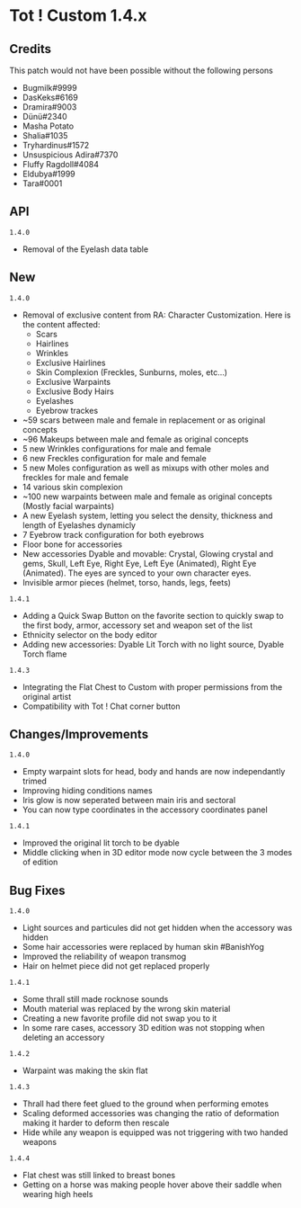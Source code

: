 # Tot ! Custom 1.4.x
## Credits
This patch would not have been possible without the following persons
- Bugmilk#9999
- DasKeks#6169
- Dramira#9003
- Dünü#2340
- Masha Potato
- Shalia#1035
- Tryhardinus#1572
- Unsuspicious Adira#7370
- Fluffy Ragdoll#4084
- Eldubya#1999
- Tara#0001

## API
`1.4.0`
- Removal of the Eyelash data table

## New
`1.4.0`
- Removal of exclusive content from RA: Character Customization. Here is the content affected:
    - Scars
    - Hairlines
    - Wrinkles
    - Exclusive Hairlines
    - Skin Complexion (Freckles, Sunburns, moles, etc...)
    - Exclusive Warpaints
    - Exclusive Body Hairs
    - Eyelashes
    - Eyebrow trackes
- ~59 scars between male and female in replacement or as original concepts
- ~96 Makeups between male and female as original concepts
- 5 new Wrinkles configurations for male and female
- 6 new Freckles configuration for male and female
- 5 new Moles configuration as well as mixups with other moles and freckles for male and female
- 14 various skin complexion
- ~100 new warpaints between male and female as original concepts (Mostly facial warpaints)
- A new Eyelash system, letting you select the density, thickness and length of Eyelashes dynamicly
- 7 Eyebrow track configuration for both eyebrows
- Floor bone for accessories
- New accessories Dyable and movable: Crystal, Glowing crystal and gems, Skull, Left Eye, Right Eye, Left Eye (Animated), Right Eye (Animated). The eyes are synced to your own character eyes.
- Invisible armor pieces (helmet, torso, hands, legs, feets)

`1.4.1`
- Adding a Quick Swap Button on the favorite section to quickly swap to the first body, armor, accessory set and weapon set of the list
- Ethnicity selector on the body editor
- Adding new accessories: Dyable Lit Torch with no light source, Dyable Torch flame

`1.4.3`
- Integrating the Flat Chest to Custom with proper permissions from the original artist
- Compatibility with Tot ! Chat corner button

## Changes/Improvements
`1.4.0`
- Empty warpaint slots for head, body and hands are now independantly trimed
- Improving hiding conditions names
- Iris glow is now seperated between main iris and sectoral
- You can now type coordinates in the accessory coordinates panel

`1.4.1`
- Improved the original lit torch to be dyable
- Middle clicking when in 3D editor mode now cycle between the 3 modes of edition

## Bug Fixes
`1.4.0`
- Light sources and particules did not get hidden when the accessory was hidden
- Some hair accessories were replaced by human skin #BanishYog
- Improved the reliability of weapon transmog
- Hair on helmet piece did not get replaced properly

`1.4.1`
- Some thrall still made rocknose sounds
- Mouth material was replaced by the wrong skin material
- Creating a new favorite profile did not swap you to it
- In some rare cases, accessory 3D edition was not stopping when deleting an accessory

`1.4.2`
- Warpaint was making the skin flat

`1.4.3`
- Thrall had there feet glued to the ground when performing emotes
- Scaling deformed accessories was changing the ratio of deformation making it harder to deform then rescale
- Hide while any weapon is equipped was not triggering with two handed weapons

`1.4.4`
- Flat chest was still linked to breast bones
- Getting on a horse was making people hover above their saddle when wearing high heels